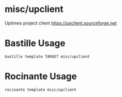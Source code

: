 # misc/upclient
Uptimes project client
https://upclient.sourceforge.net

# Bastille Usage
```shell
bastille template TARGET misc/upclient
```

# Rocinante Usage
```shell
rocinante template misc/upclient
```

